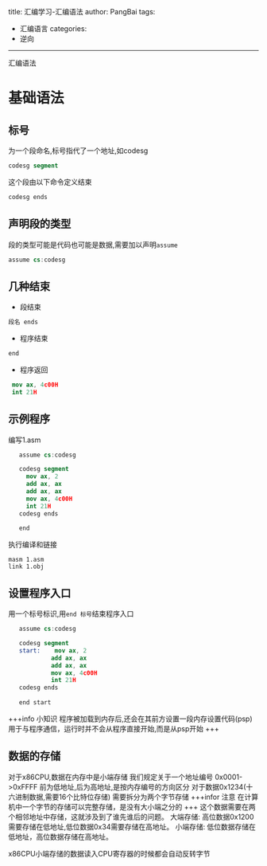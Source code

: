 title: 汇编学习-汇编语法
author: PangBai
tags:
- 汇编语言
categories:
- 逆向
---
汇编语法
<!--more-->
# 基础语法
## 标号
为一个段命名,标号指代了一个地址,如codesg
```nasm 
codesg segment
```
这个段由以下命令定义结束
```nasm
codesg ends
```
## 声明段的类型
段的类型可能是代码也可能是数据,需要加以声明```assume```
```nasm
assume cs:codesg
```
## 几种结束
 - 段结束
```nasm
段名 ends
```
 - 程序结束
```nasm
end
```
 - 程序返回
```nasm
 mov ax, 4c00H
 int 21H
```

## 示例程序
编写1.asm
```nasm
   assume cs:codesg

   codesg segment
     mov ax, 2
     add ax, ax
     add ax, ax
     mov ax, 4c00H
     int 21H
   codesg ends
   
   end
```
执行编译和链接
```shell
masm 1.asm
link 1.obj
```
## 设置程序入口
用一个标号标识,用```end 标号```结束程序入口


```nasm
   assume cs:codesg

   codesg segment
   start:    mov ax, 2
            add ax, ax
            add ax, ax
            mov ax, 4c00H
            int 21H
   codesg ends
   
   end start
```
+++info 小知识
程序被加载到内存后,还会在其前方设置一段内存设置代码(psp)用于与程序通信，运行时并不会从程序直接开始,而是从psp开始
+++
## 数据的存储
对于x86CPU,数据在内存中是小端存储
我们规定关于一个地址编号
0x0001->0xFFFF
前为低地址,后为高地址,是按内存编号的方向区分
对于数据0x1234(十六进制数据,需要16个比特位存储)
需要拆分为两个字节存储
+++infor 注意
在计算机中一个字节的存储可以完整存储，是没有大小端之分的
+++
这个数据需要在两个相邻地址中存储，这就涉及到了谁先谁后的问题。
大端存储: 高位数据0x1200需要存储在低地址,低位数据0x34需要存储在高地址。
小端存储: 低位数据存储在低地址，高位数据存储在高地址。

x86CPU小端存储的数据读入CPU寄存器的时候都会自动反转字节

